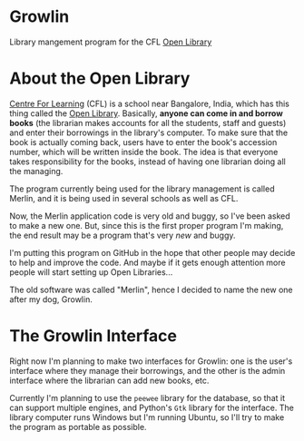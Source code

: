 Growlin
=======

Library mangement program for the CFL [Open Library](http://library.cfl.in/about/)

About the Open Library
======================

[Centre For Learning](http://cfl.in) (CFL) is a school near Bangalore, India, which has this thing called the [Open Library](http://library.cfl.in/about/). Basically, **anyone can come in and borrow books** (the librarian makes accounts for all the students, staff and guests) and enter their borrowings in the library's computer. To make sure that the book is actually coming back, users have to enter the book's accession number, which will be written inside the book. The idea is that everyone takes responsibility for the books, instead of having one librarian doing all the managing.

The program currently being used for the library management is called Merlin, and it is being used in several schools as well as CFL.

Now, the Merlin application code is very old and buggy, so I've been asked to make a new one.
But, since this is the first proper program I'm making, the end result may be a program that's very *new* and buggy. 

I'm putting this program on GitHub in the hope that other people may decide to help and improve the code. And maybe if it gets enough attention more people will start setting up Open Libraries...

The old software was called "Merlin", hence I decided to name the new one after my dog, Growlin.

The Growlin Interface
=====================

Right now I'm planning to make two interfaces for Growlin: one is the user's interface where they manage their borrowings, and the other is the admin interface where the librarian can add new books, etc.

Currently I'm planning to use the `peewee` library for the database, so that it can support multiple engines, and Python's `Gtk` library for the interface. The library computer runs Windows but I'm running Ubuntu, so I'll try to make the program as portable as possible.
